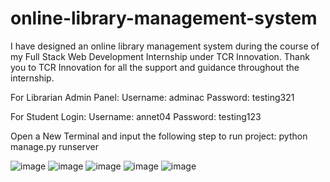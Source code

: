 # online-library-management-system
I have designed an online library management system during the course of my Full Stack Web Development Internship under TCR Innovation. Thank you to TCR Innovation for all the support and guidance throughout the internship.

For Librarian Admin Panel:
Username: adminac
Password: testing321

For Student Login:
Username: annet04
Password: testing123

Open a New Terminal and input the following step to run project:
python manage.py runserver

![image](https://github.com/annetthomas04/online-library-management-system/assets/147621719/624b4f75-3922-447e-aad3-e9e4480679f6)
![image](https://github.com/annetthomas04/online-library-management-system/assets/147621719/2e0147b1-0112-4758-a315-a77d06803152)
![image](https://github.com/annetthomas04/online-library-management-system/assets/147621719/5866aabc-e311-4452-bbe3-ac424f7fd8f4)
![image](https://github.com/annetthomas04/online-library-management-system/assets/147621719/755257fe-326e-4c49-ab92-d4a4b901c210)
![image](https://github.com/annetthomas04/online-library-management-system/assets/147621719/8a80cf38-f8ad-4291-bab0-fcdbcebee9bf)

